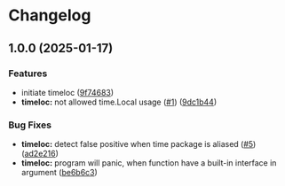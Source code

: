 # Changelog

## 1.0.0 (2025-01-17)


### Features

* initiate timeloc ([9f74683](https://github.com/kitimark/timeloc/commit/9f74683fc15fea4140cd796304355a4e28840b4d))
* **timeloc:** not allowed time.Local usage ([#1](https://github.com/kitimark/timeloc/issues/1)) ([9dc1b44](https://github.com/kitimark/timeloc/commit/9dc1b447f617def2329a58e2faefec965133ed35))


### Bug Fixes

* **timeloc:** detect false positive when time package is aliased ([#5](https://github.com/kitimark/timeloc/issues/5)) ([ad2e216](https://github.com/kitimark/timeloc/commit/ad2e2168388186d660cdd32592297376dc0ad3f0))
* **timeloc:** program will panic, when function have a built-in interface in argument ([be6b6c3](https://github.com/kitimark/timeloc/commit/be6b6c314ae399d9d833b75db91835d7eca4c793))
